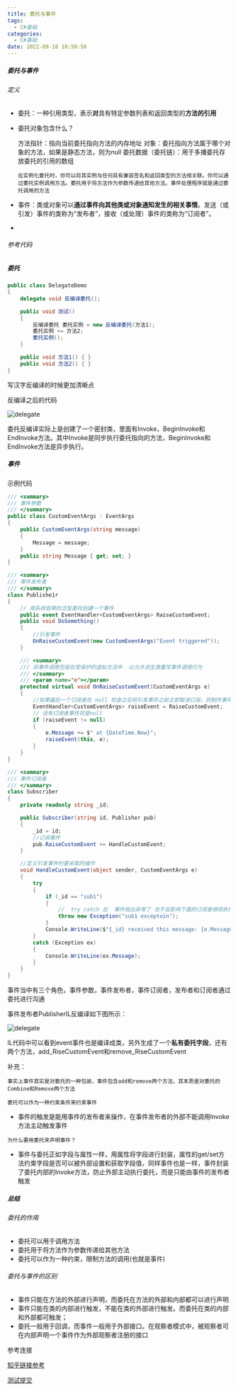 ```yaml
---
title: 委托与事件
tags:
  - C#基础
categories:
  - C#基础
date: 2022-09-18 18:50:58
---
```


##### 委托与事件

###### 定义

- 委托：一种引用类型，表示**对**具有特定参数列表和返回类型的**方法的引用**

- 委托对象包含什么？

  方法指针：指向当前委托指向方法的内存地址
  对象：委托指向方法属于哪个对象的方法，如果是静态方法，则为null
  委托数据（委托链）：用于多播委托存放委托的引用的数组
  
  `在实例化委托时，你可以将其实例与任何具有兼容签名和返回类型的方法相关联。你可以通过委托实例调用方法。委托用于将方法作为参数传递给其他方法。事件处理程序就是通过委托调用的方法`

* 事件：类或对象可以**通过事件向其他类或对象通知发生的相关事情**。发送（或引发）事件的类称为“发布者”，接收（或处理）事件的类称为“订阅者”。

* 

###### 参考代码

##### 委托

```csharp
public class DelegateDemo
{
    delegate void 反编译委托();

    public void 测试()
    {
        反编译委托 委托实例 = new 反编译委托(方法1);
        委托实例 += 方法2;
        委托实例();
    }

    public void 方法1() { }
    public void 方法2() { }
}
```

写汉字反编译的时候更加清晰点

反编译之后的代码

![delegate](.\images\delegate.jpg)

委托反编译实际上是创建了一个密封类，里面有Invoke，BeginInvoke和EndInvoke方法。其中Invoke是同步执行委托指向的方法，BeginInvoke和EndInvoke方法是异步执行。

##### 事件

示例代码

```csharp
/// <summary>
/// 事件参数
/// </summary>
public class CustomEventArgs : EventArgs
{
    public CustomEventArgs(string message)
    {
        Message = message;
    }
    public string Message { get; set; }
}

/// <summary>
/// 事件发布者
/// </summary>
class Publishe1r
{
    // 用系统自带的泛型委托创建一个事件
    public event EventHandler<CustomEventArgs> RaiseCustomEvent;
    public void DoSomething()
    {
        //引发事件
        OnRaiseCustomEvent(new CustomEventArgs("Event triggered"));
    }

    /// <summary>
    /// 将事件调用包装在受保护的虚拟方法中  以允许派生类重写事件调用行为
    /// </summary>
    /// <param name="e"></param>
    protected virtual void OnRaiseCustomEvent(CustomEventArgs e)
    {
        //如果最后一个订阅者在 null 检查之后和引发事件之前立即取消订阅，则制作事件的临时副本以避免出现竞争条件的可能性
        EventHandler<CustomEventArgs> raiseEvent = RaiseCustomEvent;
        // 没有订阅者事件将是null
        if (raiseEvent != null)
        {
            e.Message += $" at {DateTime.Now}";
            raiseEvent(this, e);
        }
    }
}

/// <summary>
/// 事件订阅者
/// </summary>
class Subscriber
{
    private readonly string _id;

    public Subscriber(string id, Publisher pub)
    {
        _id = id;
        //订阅事件
        pub.RaiseCustomEvent += HandleCustomEvent;
    }

    //定义引发事件时要采取的操作 
    void HandleCustomEvent(object sender, CustomEventArgs e)
    {
        try
        {
            if (_id == "sub1")
            {
                //  try catch 后  事件抛出异常了 也不会影响下面的订阅者继续执行 
                throw new Exception("sub1 exceptoin");
            }
            Console.WriteLine($"{_id} received this message: {e.Message}");
        }
        catch (Exception ex)
        {
            Console.WriteLine(ex.Message);
        }
    }
}
```

事件当中有三个角色，事件参数，事件发布者，事件订阅者，发布者和订阅者通过委托进行沟通

事件发布者PublisherIL反编译如下图所示：

![delegate](.\images\event.jpg)

IL代码中可以看到event事件也是编译成类，另外生成了一个**私有委托字段**，还有两个方法，add_RiseCustomEvent和remove_RiseCustomEvent

补充：

`事实上事件其实是对委托的一种包装，事件包含add和remove两个方法，其本质是对委托的Combine和Remove两个方法`

`委托可以作为一种约束条件来约束事件`

* 事件的触发是能用事件的发布者来操作，在事件发布者的外部不能调用Invoke方法主动触发事件

`为什么要用委托来声明事件？`

* 事件与委托正如字段与属性一样，用属性将字段进行封装，属性的get/set方法约束字段是否可以被外部设置和获取字段值，同样事件也是一样，事件封装了委托内部的Invoke方法，防止外部主动执行委托，而是只能由事件的发布者触发

##### 总结

###### 委托的作用

- 委托可以用于调用方法
- 委托用于将方法作为参数传递给其他方法
- 委托可以作为一种约束，限制方法的调用(也就是事件)

###### 委托与事件的区别

* 事件只能在方法的外部进行声明，而委托在方法的外部和内部都可以进行声明
* 事件只能在类的内部进行触发，不能在类的外部进行触发。而委托在类的内部和外部都可触发；
* 委托一般用于回调，而事件一般用于外部接口。在观察者模式中，被观察者可在内部声明一个事件作为外部观察者注册的接口

参考连接

[知乎链接参考](https://zhuanlan.zhihu.com/p/146341073)

[测试提交](https://chlneter.com)
